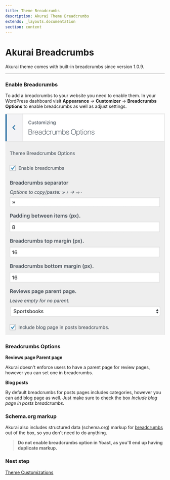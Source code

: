 ```yaml
---
title: Theme Breadcrumbs
description: Akurai Theme Breadcrumbs
extends: _layouts.documentation
section: content
---
```


# Akurai Breadcrumbs

Akurai theme comes with built-in breadcrumbs since version 1.0.9.

---

### Enable Breadcrumbs

To add a breadcrumbs to your website you need to enable them. In your WordPress dashboard visit **Appearance** &#8594; **Customizer** &#8594; **Breadcrumbs Options** to enable breadcrumbs as well as adjust settings.

![Akurai Breadcrumbs](/assets/images/akurai/akurai-breadcrumbs.png)

### Breadcrumbs Options

**Reviews page Parent page**

Akurai doesn't enforce users to have a parent page for review pages, however you can set one in breadcrumbs.

**Blog posts**

By default breadcrumbs for posts pages includes categories, however you can add blog page as well. Just make sure to check the box _Include blog page in posts breadcrumbs_.

### Schema.org markup

Akurai also includes structured data (schema.org) markup for [breadcrumbs](https://developers.google.com/search/docs/data-types/breadcrumb) out of the box, so you don't need to do anything.

> **Do not enable breadcrumbs option in Yoast, as you'll end up having duplicate markup.**

### Nest step

[Theme Customizations](/docs/akurai/customizations/)
